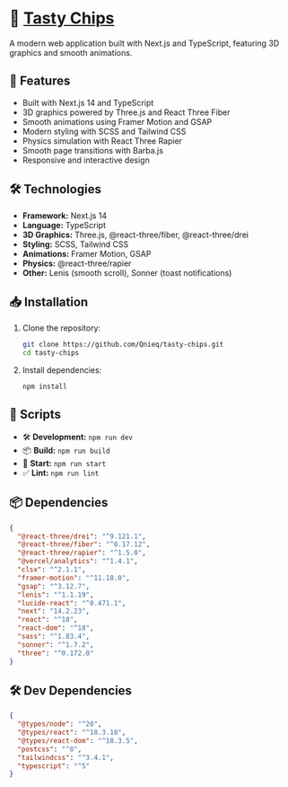 # 🍟 [Tasty Chips](https://tasty-chips.vercel.app)

A modern web application built with Next.js and TypeScript, featuring 3D graphics and smooth animations.

## 🚀 Features

- Built with Next.js 14 and TypeScript
- 3D graphics powered by Three.js and React Three Fiber
- Smooth animations using Framer Motion and GSAP
- Modern styling with SCSS and Tailwind CSS
- Physics simulation with React Three Rapier
- Smooth page transitions with Barba.js
- Responsive and interactive design

## 🛠️ Technologies

- **Framework:** Next.js 14
- **Language:** TypeScript
- **3D Graphics:** Three.js, @react-three/fiber, @react-three/drei
- **Styling:** SCSS, Tailwind CSS
- **Animations:** Framer Motion, GSAP
- **Physics:** @react-three/rapier
- **Other:** Lenis (smooth scroll), Sonner (toast notifications)

## 📥 Installation

1. Clone the repository:

   ```sh
   git clone https://github.com/Qnieq/tasty-chips.git
   cd tasty-chips
   ```

2. Install dependencies:

   ```sh
   npm install
   ```

## 📜 Scripts

- 🛠 **Development:** `npm run dev`
- 📦 **Build:** `npm run build`
- 🚀 **Start:** `npm run start`
- ✅ **Lint:** `npm run lint`

## 📦 Dependencies

```json
{
  "@react-three/drei": "^9.121.1",
  "@react-three/fiber": "^8.17.12",
  "@react-three/rapier": "^1.5.0",
  "@vercel/analytics": "^1.4.1",
  "clsx": "^2.1.1",
  "framer-motion": "^11.18.0",
  "gsap": "^3.12.7",
  "lenis": "^1.1.19",
  "lucide-react": "^0.471.1",
  "next": "14.2.23",
  "react": "^18",
  "react-dom": "^18",
  "sass": "^1.83.4",
  "sonner": "^1.7.2",
  "three": "^0.172.0"
}
```

## 🛠 Dev Dependencies

```json
{
  "@types/node": "^20",
  "@types/react": "^18.3.18",
  "@types/react-dom": "^18.3.5",
  "postcss": "^8",
  "tailwindcss": "^3.4.1",
  "typescript": "^5"
}
```